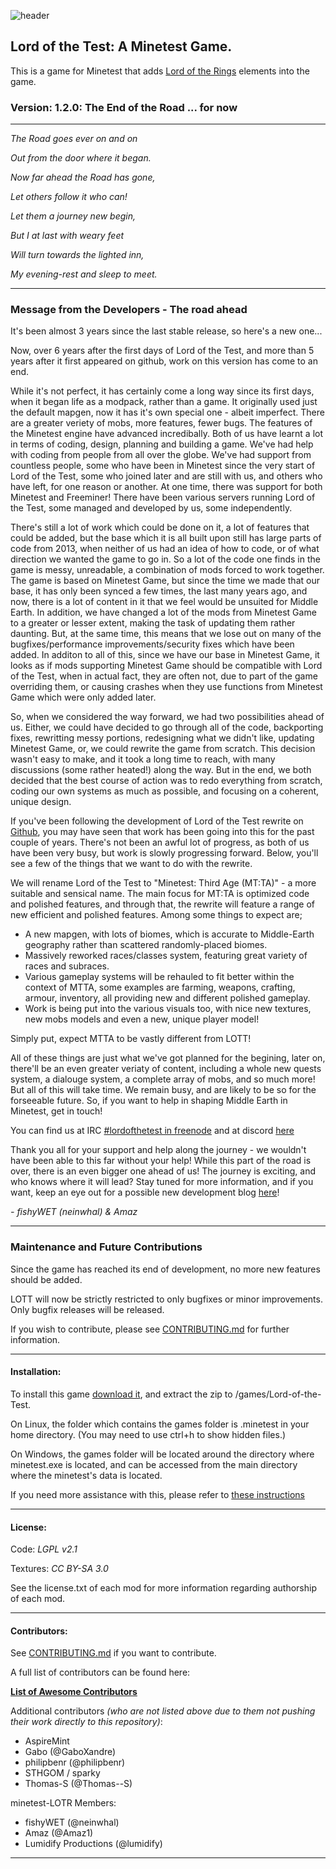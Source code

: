 ![header](https://raw.githubusercontent.com/minetest-LOTT/Lord-of-the-Test/master/menu/header.png)
## Lord of the Test: A Minetest Game.
This is a game for Minetest that adds [Lord of the Rings](https://en.wikipedia.org/wiki/The_Lord_of_the_Rings) elements into the game.

### Version: 1.2.0: The End of the Road ... for now

-----------------------------------------------------------------------------------------------

*The Road goes ever on and on*

*Out from the door where it began.*

*Now far ahead the Road has gone,*

*Let others follow it who can!*

*Let them a journey new begin,*

*But I at last with weary feet*

*Will turn towards the lighted inn,*

*My evening-rest and sleep to meet.*

-----------------------------------------------------------------------------------------------
### Message from the Developers - The road ahead
It's been almost 3 years since the last stable release, so here's a new one...

Now, over 6 years after the first days of Lord of the Test, and more than 5 years after it first appeared on github, work on this version has come to an end.

While it's not perfect, it has certainly come a long way since its first days, when it began life as a modpack, rather than a game. It originally used just the default mapgen, now it has it's own special one - albeit imperfect. There are a greater veriety of mobs, more features, fewer bugs. The features of the Minetest engine have advanced incredibally. Both of us have learnt a lot in terms of coding, design, planning and building a game. We've had help with coding from people from all over the globe. We've had support from countless people, some who have been in Minetest since the very start of Lord of the Test, some who joined later and are still with us, and others who have left, for one reason or another. At one time, there was support for both Minetest and Freeminer! There have been various servers running Lord of the Test, some managed and developed by us, some independently.

There's still a lot of work which could be done on it, a lot of features that could be added, but the base which it is all built upon still has large parts of code from 2013, when neither of us had an idea of how to code, or of what direction we wanted the game to go in. So a lot of the code one finds in the game is messy, unreadable, a combination of mods forced to work together. The game is based on Minetest Game, but since the time we made that our base, it has only been synced a few times, the last many years ago, and now, there is a lot of content in it that we feel would be unsuited for Middle Earth. In addition, we have changed a lot of the mods from Minetest Game to a greater or lesser extent, making the task of updating them rather daunting. But, at the same time, this means that we lose out on many of the bugfixes/performance improvements/security fixes which have been added. In additon to all of this, since we have our base in Minetest Game, it looks as if mods supporting Minetest Game should be compatible with Lord of the Test, when in actual fact, they are often not, due to part of the game overriding them, or causing crashes when they use functions from Minetest Game which were only added later.

So, when we considered the way forward, we had two possibilities ahead of us. Either, we could have decided to go through all of the code, backporting fixes, rewritting messy portions, redesigning what we didn't like, updating Minetest Game, or, we could rewrite the game from scratch. This decision wasn't easy to make, and it took a long time to reach, with many discussions (some rather heated!) along the way. But in the end, we both decided that the best course of action was to redo everything from scratch, coding our own systems as much as possible, and focusing on a coherent, unique design.

If you've been following the development of Lord of the Test rewrite on [Github](https://github.com/minetest-LOTR/Lord-of-the-Test/tree/v2-rewrite), you may have seen that work has been going into this for the past couple of years. There's not been an awful lot of progress, as both of us have been very busy, but work is slowly progressing forward. Below, you'll see a few of the things that we want to do with the rewrite.

 We will rename Lord of the Test to "Minetest: Third Age (MT:TA)" - a more suitable and sensical name. The main focus for MT:TA is optimized code and polished features, and through that, the rewrite will feature a range of new efficient and polished features. Among some things to expect are;

 - A new mapgen, with lots of biomes, which is accurate to Middle-Earth geography rather than scattered randomly-placed biomes.
 - Massively reworked races/classes system, featuring great variety of races and subraces.
 - Various gameplay systems will be rehauled to fit better within the context of MTTA, some examples are farming, weapons, crafting, armour, inventory, all providing new and different polished gameplay.
 - Work is being put into the various visuals too, with nice new textures, new mobs models and even a new, unique player model!

Simply put, expect MTTA to be vastly different from LOTT!

All of these things are just what we've got planned for the begining, later on, there'll be an even greater veriaty of content, including a whole new quests system, a dialouge system, a complete array of mobs, and so much more!
But all of this will take time. We remain busy, and are likely to be so for the forseeable future. So, if you want to help in shaping Middle Earth in Minetest, get in touch!

You can find us at IRC [#lordofthetest in freenode](https://webchat.freenode.net/?channels=#lordofthetest) and at discord  [here](https://discord.gg/3qyymp2)

Thank you all for your support and help along the journey - we wouldn't have been able to this far without your help! While this part of the road is over, there is an even bigger one ahead of us!  The journey is exciting, and who knows where it will lead? Stay tuned for more information, and if you want, keep an eye out for a possible new development blog [here](https://minetest-lotr.github.io/)!

*- fishyWET (neinwhal) & Amaz*

-----------------------------------------------------------------------------------------------

### Maintenance and Future Contributions

Since the game has reached its end of development, no more new features should be added.

LOTT will now be strictly restricted to only bugfixes or minor improvements. Only bugfix releases will be released.

If you wish to contribute, please see [CONTRIBUTING.md](https://github.com/minetest-LOTR/Lord-of-the-Test/blob/master/CONTRIBUTING.md) for further information.

-----------------------------------------------------------------------------------------------

#### Installation:

To install this game [download it](../../archive/v1.2.0.zip), and extract the zip to <your minetest folder>/games/Lord-of-the-Test.

On Linux, the folder which contains the games folder is .minetest in your home directory. (You may need to use ctrl+h to show hidden files.)

On Windows, the games folder will be located around the directory where minetest.exe is located, and can be accessed from the main directory where the minetest's data is located.

If you need more assistance with this, please refer to [these instructions](http://wiki.minetest.net/Subgame#Installing_subgames)


-----------------------------------------------------------------------------------------------

#### License:

Code: *LGPL v2.1*

Textures: *CC BY-SA 3.0*

See the license.txt of each mod for more information regarding authorship of each mod.

-----------------------------------------------------------------------------------------------

#### Contributors:

See [CONTRIBUTING.md](https://github.com/minetest-LOTR/Lord-of-the-Test/blob/master/CONTRIBUTING.md) if you want to contribute.

A full list of contributors can be found here:

[**List of Awesome Contributors**](https://github.com/minetest-LOTR/Lord-of-the-Test/graphs/contributors)

Additional contributors *(who are not listed above due to them not pushing their work directly to this repository)*:

- AspireMint
- Gabo (@GaboXandre)
- philipbenr (@philipbenr)
- STHGOM / sparky
- Thomas-S (@Thomas--S)

minetest-LOTR Members:
- fishyWET (@neinwhal)
- Amaz (@Amaz1)
- Lumidify Productions (@lumidify)

-----------------------------------------------------------------------------------------------

